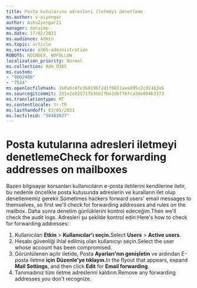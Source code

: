 ```yaml
---
title: Posta kutularına adresleri iletmeyi denetleme
ms.author: v-aiyengar
author: AshaIyengar21
manager: dansimp
ms.date: 17/02/2021
ms.audience: Admin
ms.topic: article
ms.service: o365-administration
ROBOTS: NOINDEX, NOFOLLOW
localization_priority: Normal
ms.collection: Adm_O365
ms.custom:
- "9002486"
- "7524"
ms.openlocfilehash: 1b0a6c8fe368196f2d1f9811aea895c2c024b2e6
ms.sourcegitcommit: 251e2e82571fb3bb1fbe3dbf7bfca30e004b3373
ms.translationtype: MT
ms.contentlocale: tr-TR
ms.lasthandoff: 03/05/2021
ms.locfileid: "50483927"
---
```

# <a name="check-for-forwarding-addresses-on-mailboxes"></a><span data-ttu-id="d2d70-102">Posta kutularına adresleri iletmeyi denetleme</span><span class="sxs-lookup"><span data-stu-id="d2d70-102">Check for forwarding addresses on mailboxes</span></span>

<span data-ttu-id="d2d70-103">Bazen bilgisayar korsanları kullanıcıların e-posta iletilerini kendilerine iletir, bu nedenle öncelikle posta kutusunda adreslerin ve kuralların ilet olup denetlememiz gerekir.</span><span class="sxs-lookup"><span data-stu-id="d2d70-103">Sometimes hackers forward users' email messages to themselves, so first we'll check for forwarding addresses and rules on the mailbox.</span></span> <span data-ttu-id="d2d70-104">Daha sonra denetim günlüklerini kontrol edeceğim.</span><span class="sxs-lookup"><span data-stu-id="d2d70-104">Then we'll check the audit logs.</span></span> <span data-ttu-id="d2d70-105">Adresleri şu şekilde kontrol edin:</span><span class="sxs-lookup"><span data-stu-id="d2d70-105">Here's how to check for forwarding addresses:</span></span>

1. <span data-ttu-id="d2d70-106">Kullanıcıları **Etkin**  >  **Kullanıcılar'ı seçin.**</span><span class="sxs-lookup"><span data-stu-id="d2d70-106">Select **Users** > **Active users**.</span></span>
1. <span data-ttu-id="d2d70-107">Hesabı güvenliği ihlal edilmiş olan kullanıcıyı seçin.</span><span class="sxs-lookup"><span data-stu-id="d2d70-107">Select the user whose account has been compromised.</span></span>
1. <span data-ttu-id="d2d70-108">Görüntülenen açılır iletide, Posta **Ayarları'nın genişletin** ve ardından E-posta iletme **için** **Düzenle'ye tıklayın.**</span><span class="sxs-lookup"><span data-stu-id="d2d70-108">In the flyout that appears, expand **Mail Settings**, and then click **Edit** for **Email forwarding**.</span></span>
1. <span data-ttu-id="d2d70-109">Tanımadınız tüm iletme adreslerini kaldırın.</span><span class="sxs-lookup"><span data-stu-id="d2d70-109">Remove any forwarding addresses you don't recognize.</span></span>